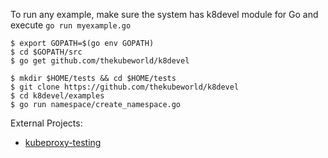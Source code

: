 To run any example, make sure the system has k8devel module for Go and execute `go run myexample.go`

```
$ export GOPATH=$(go env GOPATH)
$ cd $GOPATH/src
$ go get github.com/thekubeworld/k8devel

$ mkdir $HOME/tests && cd $HOME/tests
$ git clone https://github.com/thekubeworld/k8devel
$ cd k8devel/examples
$ go run namespace/create_namespace.go
```

External Projects:  
- [kubeproxy-testing](https://github.com/thekubeworld/kubeproxy-testing)
